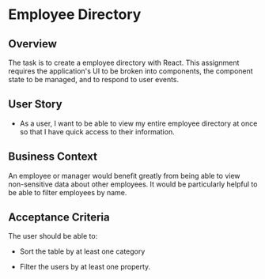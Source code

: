 #  Employee Directory

## Overview

The task is to create a employee directory with React. This assignment requires the application's UI to be broken into components, the component state to be managed, and to respond to user events.

## User Story

* As a user, I want to be able to view my entire employee directory at once so that I have quick access to their information.

## Business Context

An employee or manager would benefit greatly from being able to view non-sensitive data about other employees. It would be particularly helpful to be able to filter employees by name.

## Acceptance Criteria 

The user should be able to:

  * Sort the table by at least one category

  * Filter the users by at least one property.
